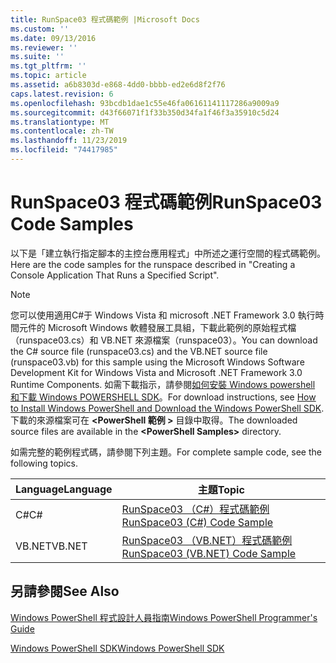 ```yaml
---
title: RunSpace03 程式碼範例 |Microsoft Docs
ms.custom: ''
ms.date: 09/13/2016
ms.reviewer: ''
ms.suite: ''
ms.tgt_pltfrm: ''
ms.topic: article
ms.assetid: a6b8303d-e868-4dd0-bbbb-ed2e6d8f2f76
caps.latest.revision: 6
ms.openlocfilehash: 93bcdb1dae1c55e46fa06161141117286a9009a9
ms.sourcegitcommit: d43f66071f1f33b350d34fa1f46f3a35910c5d24
ms.translationtype: MT
ms.contentlocale: zh-TW
ms.lasthandoff: 11/23/2019
ms.locfileid: "74417985"
---
```

# <a name="runspace03-code-samples"></a><span data-ttu-id="fe348-102">RunSpace03 程式碼範例</span><span class="sxs-lookup"><span data-stu-id="fe348-102">RunSpace03 Code Samples</span></span>

<span data-ttu-id="fe348-103">以下是「建立執行指定腳本的主控台應用程式」中所述之運行空間的程式碼範例。</span><span class="sxs-lookup"><span data-stu-id="fe348-103">Here are the code samples for the runspace described in "Creating a Console Application That Runs a Specified Script".</span></span>

> [!NOTE]
> <span data-ttu-id="fe348-104">您可以使用適用C#于 Windows Vista 和 microsoft .NET Framework 3.0 執行時間元件的 Microsoft Windows 軟體發展工具組，下載此範例的原始程式檔（runspace03.cs）和 VB.NET 來源檔案（runspace03）。</span><span class="sxs-lookup"><span data-stu-id="fe348-104">You can download the C# source file (runspace03.cs) and the VB.NET source file (runspace03.vb) for this sample using the Microsoft Windows Software Development Kit for Windows Vista and Microsoft .NET Framework 3.0 Runtime Components.</span></span> <span data-ttu-id="fe348-105">如需下載指示，請參閱[如何安裝 Windows powershell 和下載 Windows POWERSHELL SDK](/powershell/scripting/developer/installing-the-windows-powershell-sdk)。</span><span class="sxs-lookup"><span data-stu-id="fe348-105">For download instructions, see [How to Install Windows PowerShell and Download the Windows PowerShell SDK](/powershell/scripting/developer/installing-the-windows-powershell-sdk).</span></span>
> <span data-ttu-id="fe348-106">下載的來源檔案可在 **\<PowerShell 範例 >** 目錄中取得。</span><span class="sxs-lookup"><span data-stu-id="fe348-106">The downloaded source files are available in the **\<PowerShell Samples>** directory.</span></span>

<span data-ttu-id="fe348-107">如需完整的範例程式碼，請參閱下列主題。</span><span class="sxs-lookup"><span data-stu-id="fe348-107">For complete sample code, see the following topics.</span></span>

| <span data-ttu-id="fe348-108">Language</span><span class="sxs-lookup"><span data-stu-id="fe348-108">Language</span></span> |                                 <span data-ttu-id="fe348-109">主題</span><span class="sxs-lookup"><span data-stu-id="fe348-109">Topic</span></span>                                 |
| -------- | --------------------------------------------------------------------- |
| <span data-ttu-id="fe348-110">C#</span><span class="sxs-lookup"><span data-stu-id="fe348-110">C#</span></span>       | [<span data-ttu-id="fe348-111">RunSpace03 （C#）程式碼範例</span><span class="sxs-lookup"><span data-stu-id="fe348-111">RunSpace03 (C#) Code Sample</span></span>](./runspace03-csharp-code-sample.md)     |
| <span data-ttu-id="fe348-112">VB.NET</span><span class="sxs-lookup"><span data-stu-id="fe348-112">VB.NET</span></span>   | [<span data-ttu-id="fe348-113">RunSpace03 （VB.NET）程式碼範例</span><span class="sxs-lookup"><span data-stu-id="fe348-113">RunSpace03 (VB.NET) Code Sample</span></span>](./runspace03-vb-net-code-sample.md) |

## <a name="see-also"></a><span data-ttu-id="fe348-114">另請參閱</span><span class="sxs-lookup"><span data-stu-id="fe348-114">See Also</span></span>

[<span data-ttu-id="fe348-115">Windows PowerShell 程式設計人員指南</span><span class="sxs-lookup"><span data-stu-id="fe348-115">Windows PowerShell Programmer's Guide</span></span>](./windows-powershell-programmer-s-guide.md)

[<span data-ttu-id="fe348-116">Windows PowerShell SDK</span><span class="sxs-lookup"><span data-stu-id="fe348-116">Windows PowerShell SDK</span></span>](../windows-powershell-reference.md)
